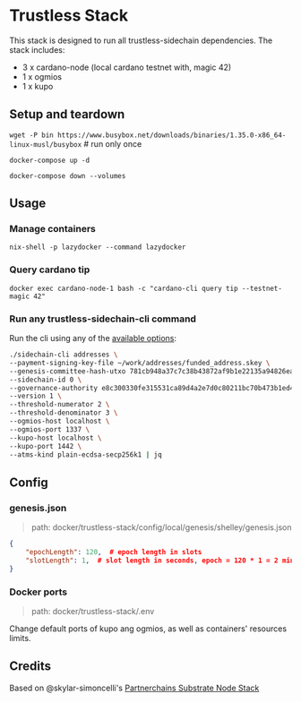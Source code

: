 # Trustless Stack

This stack is designed to run all trustless-sidechain dependencies. The stack includes:

- 3 x cardano-node (local cardano testnet with, magic 42)
- 1 x ogmios
- 1 x kupo

## Setup and teardown

`wget -P bin https://www.busybox.net/downloads/binaries/1.35.0-x86_64-linux-musl/busybox`  # run only once

`docker-compose up -d`

`docker-compose down --volumes`

## Usage

### Manage containers
`nix-shell -p lazydocker --command lazydocker`

### Query cardano tip
`docker exec cardano-node-1 bash -c "cardano-cli query tip --testnet-magic 42"`

### Run any trustless-sidechain-cli command
Run the cli using any of the [available options](../../offchain/README.md#3-running-the-cli):
```bash
./sidechain-cli addresses \
--payment-signing-key-file ~/work/addresses/funded_address.skey \
--genesis-committee-hash-utxo 781cb948a37c7c38b43872af9b1e22135a94826eafd3740260a6db0a303885d8#0 \
--sidechain-id 0 \
--governance-authority e8c300330fe315531ca89d4a2e7d0c80211bc70b473b1ed4979dff2b \
--version 1 \
--threshold-numerator 2 \
--threshold-denominator 3 \
--ogmios-host localhost \
--ogmios-port 1337 \
--kupo-host localhost \
--kupo-port 1442 \
--atms-kind plain-ecdsa-secp256k1 | jq
```

## Config

### genesis.json
> path: docker/trustless-stack/config/local/genesis/shelley/genesis.json
```json
{
    "epochLength": 120,  # epoch length in slots
    "slotLength": 1,  # slot length in seconds, epoch = 120 * 1 = 2 minutes
}
```

### Docker ports
> path: docker/trustless-stack/.env

Change default ports of kupo ang ogmios, as well as containers' resources limits.

## Credits

Based on @skylar-simoncelli's [Partnerchains Substrate Node Stack](https://github.com/input-output-hk/sidechains-infra-priv/tree/master/src/docker/sidechains-subsrate-node-docker-stack) 